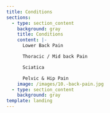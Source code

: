 ```yaml
---
title: Conditions
sections:
  - type: section_content
    background: gray
    title: Conditions
    content: |-
      Lower Back Pain

      Thoracic / Mid back Pain

      Sciatica

      Pelvic & Hip Pain
    image: /images/10.-back-pain.jpg
  - type: section_content
    background: gray
template: landing
---
```

